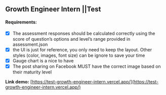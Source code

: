 ## Growth Engineer Intern ||Test

#### Requirements:

-  [x] The assessment responses should be calculated correctly using the score of question’s options and level’s range provided in assessment.json
-  [x] the UI is just for reference, you only need to keep the layout. Other styles (color, images, font size) can be ignore to save your time
-  [x] Gauge chart is a nice to have
-  [x] The post sharing on Facebook MUST have the correct image based on their maturity level

**Link demo:** [https://test-growth-engineer-intern.vercel.app/](https://test-growth-engineer-intern.vercel.app/)
